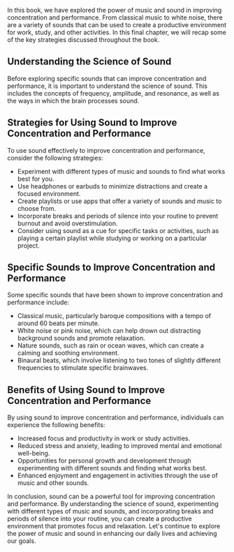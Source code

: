 
In this book, we have explored the power of music and sound in improving concentration and performance. From classical music to white noise, there are a variety of sounds that can be used to create a productive environment for work, study, and other activities. In this final chapter, we will recap some of the key strategies discussed throughout the book.

Understanding the Science of Sound
----------------------------------

Before exploring specific sounds that can improve concentration and performance, it is important to understand the science of sound. This includes the concepts of frequency, amplitude, and resonance, as well as the ways in which the brain processes sound.

Strategies for Using Sound to Improve Concentration and Performance
-------------------------------------------------------------------

To use sound effectively to improve concentration and performance, consider the following strategies:

* Experiment with different types of music and sounds to find what works best for you.
* Use headphones or earbuds to minimize distractions and create a focused environment.
* Create playlists or use apps that offer a variety of sounds and music to choose from.
* Incorporate breaks and periods of silence into your routine to prevent burnout and avoid overstimulation.
* Consider using sound as a cue for specific tasks or activities, such as playing a certain playlist while studying or working on a particular project.

Specific Sounds to Improve Concentration and Performance
--------------------------------------------------------

Some specific sounds that have been shown to improve concentration and performance include:

* Classical music, particularly baroque compositions with a tempo of around 60 beats per minute.
* White noise or pink noise, which can help drown out distracting background sounds and promote relaxation.
* Nature sounds, such as rain or ocean waves, which can create a calming and soothing environment.
* Binaural beats, which involve listening to two tones of slightly different frequencies to stimulate specific brainwaves.

Benefits of Using Sound to Improve Concentration and Performance
----------------------------------------------------------------

By using sound to improve concentration and performance, individuals can experience the following benefits:

* Increased focus and productivity in work or study activities.
* Reduced stress and anxiety, leading to improved mental and emotional well-being.
* Opportunities for personal growth and development through experimenting with different sounds and finding what works best.
* Enhanced enjoyment and engagement in activities through the use of music and other sounds.

In conclusion, sound can be a powerful tool for improving concentration and performance. By understanding the science of sound, experimenting with different types of music and sounds, and incorporating breaks and periods of silence into your routine, you can create a productive environment that promotes focus and relaxation. Let's continue to explore the power of music and sound in enhancing our daily lives and achieving our goals.
